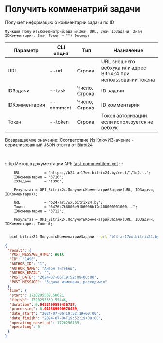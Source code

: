 ﻿---
sidebar_position: 2
---

# Получить комменатрий задачи
 Получает информацию о комментарии задачи по ID



`Функция ПолучитьКомменатрийЗадачи(Знач URL, Знач IDЗадачи, Знач IDКомментария, Знач Токен = "") Экспорт`

  | Параметр | CLI опция | Тип | Назначение |
  |-|-|-|-|
  | URL | --url | Строка | URL внешнего вебхука или адрес Bitrix24 при использовании токена |
  | IDЗадачи | --task | Число, Строка | ID задачи |
  | IDКомментария | --comment | Число, Строка | ID комментария |
  | Токен | --token | Строка | Токен авторизации, если используется не вебхук |

  
  Возвращаемое значение:   Соответствие Из КлючИЗначение - сериализованный JSON ответа от Bitrxi24

<br/>

:::tip
Метод в документации API: [task.commentitem.get](https://dev.1c-bitrix.ru/rest_help/tasks/task/commentitem/get.php)
:::
<br/>


```bsl title="Пример кода"
    URL           = "https://b24-ar17wx.bitrix24.by/rest/1/1o2...";
    IDКомментария = "3710";
    IDЗадачи      = "1398";

    Результат = OPI_Bitrix24.ПолучитьКомменатрийЗадачи(URL, IDЗадачи, IDКомментария);

    URL           = "b24-ar17wx.bitrix24.by";
    Токен         = "6476c766006e9f06006b12e400000001000...";
    IDКомментария = "3712";

    Результат = OPI_Bitrix24.ПолучитьКомменатрийЗадачи(URL, IDЗадачи, IDКомментария, Токен);
```



```sh title="Пример команды CLI"
    
  oint bitrix24 ПолучитьКомменатрийЗадачи --url "b24-ar17wx.bitrix24.by" --task "504" --comment "1720" --token "56898d66006e9f06006b12e400000001000..."

```

```json title="Результат"
{
 "result": {
  "POST_MESSAGE_HTML": null,
  "ID": "1496",
  "AUTHOR_ID": "1",
  "AUTHOR_NAME": "Антон Титовец",
  "AUTHOR_EMAIL": "",
  "POST_DATE": "2024-07-06T19:52:08+00:00",
  "POST_MESSAGE": "Задача изменена, расходимся"
 },
 "time": {
  "start": 1720295539.50621,
  "finish": 1720295539.55446,
  "duration": 0.0482499599456787,
  "processing": 0.019589900970459,
  "date_start": "2024-07-06T19:52:19+00:00",
  "date_finish": "2024-07-06T19:52:19+00:00",
  "operating_reset_at": 1720296139,
  "operating": 0
 }
}
```
